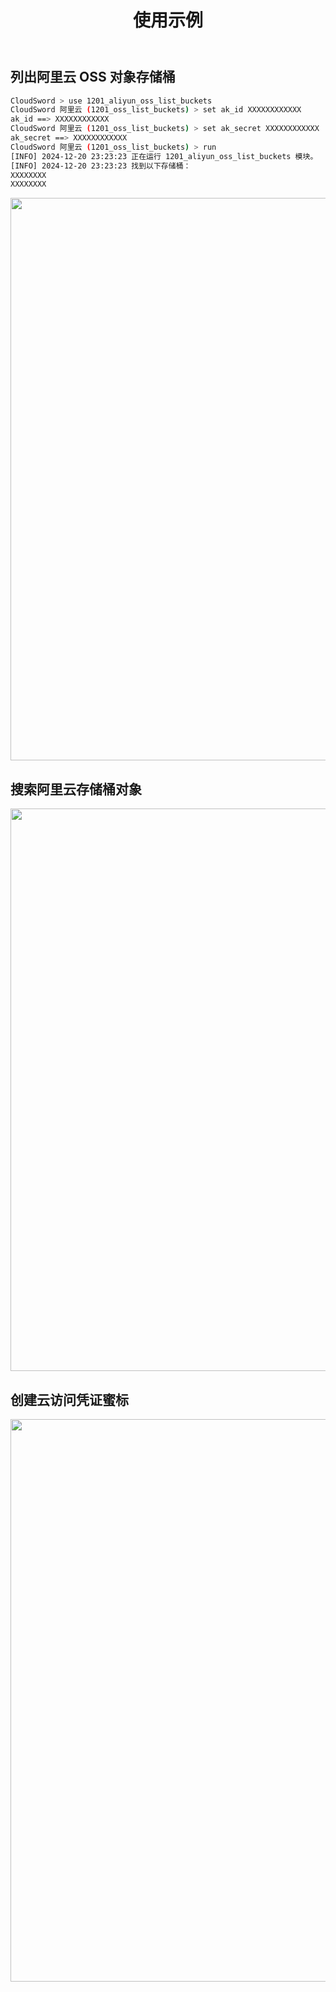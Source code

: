 ﻿---
title: 使用示例
---

## 列出阿里云  OSS 对象存储桶

```bash
CloudSword > use 1201_aliyun_oss_list_buckets
CloudSword 阿里云 (1201_oss_list_buckets) > set ak_id XXXXXXXXXXXX
ak_id ==> XXXXXXXXXXXX
CloudSword 阿里云 (1201_oss_list_buckets) > set ak_secret XXXXXXXXXXXX
ak_secret ==> XXXXXXXXXXXX
CloudSword 阿里云 (1201_oss_list_buckets) > run
[INFO] 2024-12-20 23:23:23 正在运行 1201_aliyun_oss_list_buckets 模块。
[INFO] 2024-12-20 23:23:23 找到以下存储桶：
XXXXXXXX
XXXXXXXX
```

<div align=center><img width="900" src="/img/2000000053.gif" div align=center/></div>

## 搜索阿里云存储桶对象

<div align=center><img width="900" src="/img/2000000057.png" div align=center/></div>

## 创建云访问凭证蜜标

<div align=center><img width="900" src="/img/2000000058.png" div align=center/></div>


<Vssue />

<script>
export default {
    mounted () {
      this.$page.lastUpdated = "2024 年 12 月 21 日"
    }
  }
</script>
